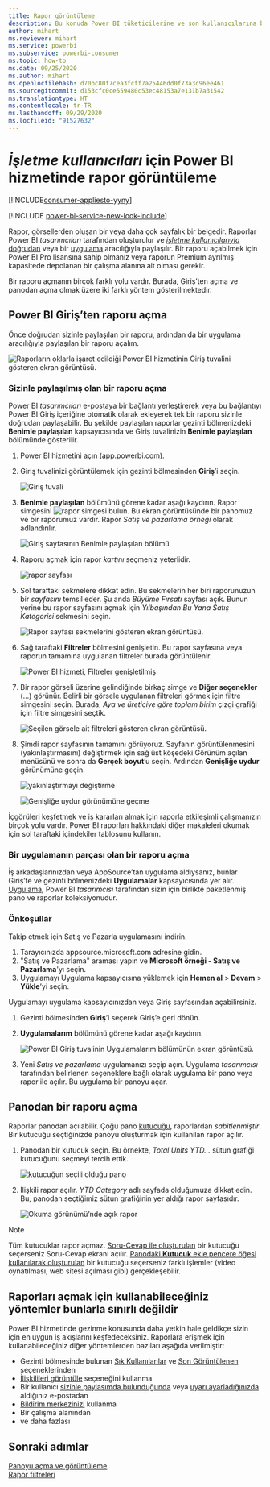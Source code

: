 ```yaml
---
title: Rapor görüntüleme
description: Bu konuda Power BI tüketicilerine ve son kullanıcılarına bir Power BI raporunu açma ve görüntüleme adımları gösterilmektedir.
author: mihart
ms.reviewer: mihart
ms.service: powerbi
ms.subservice: powerbi-consumer
ms.topic: how-to
ms.date: 09/25/2020
ms.author: mihart
ms.openlocfilehash: d70bc80f7cea3fcff7a25446dd0f73a3c96ee461
ms.sourcegitcommit: d153cfc0ce559480c53ec48153a7e131b7a31542
ms.translationtype: HT
ms.contentlocale: tr-TR
ms.lasthandoff: 09/29/2020
ms.locfileid: "91527632"
---
```

# <a name="view-a-report-in-the-power-bi-service-for-business-users"></a>*İşletme kullanıcıları* için Power BI hizmetinde rapor görüntüleme

[!INCLUDE[consumer-appliesto-yyny](../includes/consumer-appliesto-yyny.md)]

[!INCLUDE [power-bi-service-new-look-include](../includes/power-bi-service-new-look-include.md)]

Rapor, görsellerden oluşan bir veya daha çok sayfalık bir belgedir. Raporlar Power BI *tasarımcıları* tarafından oluşturulur ve [*işletme kullanıcılarıyla* doğrudan](end-user-shared-with-me.md) veya bir [uygulama](end-user-apps.md) aracılığıyla paylaşılır. Bir raporu açabilmek için Power BI Pro lisansına sahip olmanız veya raporun Premium ayrılmış kapasitede depolanan bir çalışma alanına ait olması gerekir.

Bir raporu açmanın birçok farklı yolu vardır. Burada, Giriş’ten açma ve panodan açma olmak üzere iki farklı yöntem gösterilmektedir. 

<!-- add art-->


## <a name="open-a-report-from-power-bi-home"></a>Power BI Giriş’ten raporu açma
Önce doğrudan sizinle paylaşılan bir raporu, ardından da bir uygulama aracılığıyla paylaşılan bir raporu açalım.

   ![Raporların oklarla işaret edildiği Power BI hizmetinin Giriş tuvalini gösteren ekran görüntüsü.](./media/end-user-report-open/power-bi-home.png)

### <a name="open-a-report-that-has-been-shared-with-you"></a>Sizinle paylaşılmış olan bir raporu açma
Power BI *tasarımcıları* e-postaya bir bağlantı yerleştirerek veya bu bağlantıyı Power BI Giriş içeriğine otomatik olarak ekleyerek tek bir raporu sizinle doğrudan paylaşabilir. Bu şekilde paylaşılan raporlar gezinti bölmenizdeki **Benimle paylaşılan** kapsayıcısında ve Giriş tuvalinizin **Benimle paylaşılan** bölümünde gösterilir.

1. Power BI hizmetini açın (app.powerbi.com).

2. Giriş tuvalinizi görüntülemek için gezinti bölmesinden **Giriş**’i seçin.  

   ![Giriş tuvali](./media/end-user-report-open/power-bi-open-home.png)
   
3. **Benimle paylaşılan** bölümünü görene kadar aşağı kaydırın. Rapor simgesini ![rapor simgesi](./media/end-user-report-open/power-bi-report-icon.png) bulun. Bu ekran görüntüsünde bir panomuz ve bir raporumuz vardır. Rapor *Satış ve pazarlama örneği* olarak adlandırılır. 
   
   ![Giriş sayfasının Benimle paylaşılan bölümü](./media/end-user-report-open/power-bi-shared-new.png)

4. Raporu açmak için rapor *kartını* seçmeniz yeterlidir.

   ![rapor sayfası](./media/end-user-report-open/power-bi-open.png)

5. Sol taraftaki sekmelere dikkat edin.  Bu sekmelerin her biri raporunuzun bir *sayfasını* temsil eder. Şu anda *Büyüme Fırsatı* sayfası açık. Bunun yerine bu rapor sayfasını açmak için *Yılbaşından Bu Yana Satış Kategorisi* sekmesini seçin. 

   ![Rapor sayfası sekmelerini gösteren ekran görüntüsü.](./media/end-user-report-open/power-bi-report-open.png)

6. Sağ taraftaki **Filtreler** bölmesini genişletin. Bu rapor sayfasına veya raporun tamamına uygulanan filtreler burada görüntülenir.

   ![Power BI hizmeti, Filtreler genişletilmiş](./media/end-user-report-open/power-bi-filters.png)

7. Bir rapor görseli üzerine gelindiğinde birkaç simge ve **Diğer seçenekler** (...) görünür. Belirli bir görsele uygulanan filtreleri görmek için filtre simgesini seçin. Burada, *Aya ve üreticiye göre toplam birim* çizgi grafiği için filtre simgesini seçtik.

   ![Seçilen görsele ait filtreleri gösteren ekran görüntüsü.](./media/end-user-report-open/power-bi-visual-filter.png)

6. Şimdi rapor sayfasının tamamını görüyoruz. Sayfanın görüntülenmesini (yakınlaştırmasını) değiştirmek için sağ üst köşedeki Görünüm açılan menüsünü ve sonra da **Gerçek boyut**’u seçin. Ardından **Genişliğe uydur** görünümüne geçin.

   ![yakınlaştırmayı değiştirme](./media/end-user-report-open/power-bi-view-actual.png)

   ![Genişliğe uydur görünümüne geçme](./media/end-user-report-open/power-bi-width.png)

İçgörüleri keşfetmek ve iş kararları almak için raporla etkileşimli çalışmanızın birçok yolu vardır.  Power BI raporları hakkındaki diğer makaleleri okumak için sol taraftaki içindekiler tablosunu kullanın. 

### <a name="open-a-report-that-is-part-of-an-app"></a>Bir uygulamanın parçası olan bir raporu açma
İş arkadaşlarınızdan veya AppSource’tan uygulama aldıysanız, bunlar Giriş’te ve gezinti bölmenizdeki **Uygulamalar** kapsayıcısında yer alır. [Uygulama](end-user-apps.md), Power BI *tasarımcısı* tarafından sizin için birlikte paketlenmiş pano ve raporlar koleksiyonudur.

### <a name="prerequisites"></a>Önkoşullar
Takip etmek için Satış ve Pazarla uygulamasını indirin.
1. Tarayıcınızda appsource.microsoft.com adresine gidin.
1. "Satış ve Pazarlama" araması yapın ve **Microsoft örneği - Satış ve Pazarlama**'yı seçin.
1. Uygulamayı Uygulama kapsayıcısına yüklemek için **Hemen al** > **Devam** > **Yükle**’yi seçin. 

Uygulamayı uygulama kapsayıcınızdan veya Giriş sayfasından açabilirsiniz.
1. Gezinti bölmesinden **Giriş**’i seçerek Giriş’e geri dönün.

7. **Uygulamalarım** bölümünü görene kadar aşağı kaydırın.

   ![Power BI Giriş tuvalinin Uygulamalarım bölümünün ekran görüntüsü.](./media/end-user-report-open/power-bi-apps.png)

8. Yeni *Satış ve pazarlama* uygulamanızı seçip açın. Uygulama *tasarımcısı* tarafından belirlenen seçeneklere bağlı olarak uygulama bir pano veya rapor ile açılır. Bu uygulama bir panoyu açar.  


## <a name="open-a-report-from-a-dashboard"></a>Panodan bir raporu açma
Raporlar panodan açılabilir. Çoğu pano [kutucuğu](end-user-tiles.md), raporlardan *sabitlenmiştir*. Bir kutucuğu seçtiğinizde panoyu oluşturmak için kullanılan rapor açılır. 

1. Panodan bir kutucuk seçin. Bu örnekte, *Total Units YTD...* sütun grafiği kutucuğunu seçmeyi tercih ettik.

    ![kutucuğun seçili olduğu pano](./media/end-user-report-open/power-bi-dashboards.png)

2.  İlişkili rapor açılır. *YTD Category* adlı sayfada olduğumuza dikkat edin. Bu, panodan seçtiğimiz sütun grafiğinin yer aldığı rapor sayfasıdır.

    ![Okuma görünümü’nde açık rapor](./media/end-user-report-open/power-bi-report-tab.png)

> [!NOTE]
> Tüm kutucuklar rapor açmaz. [Soru-Cevap ile oluşturulan](end-user-q-and-a.md) bir kutucuğu seçerseniz Soru-Cevap ekranı açılır. [Panodaki **Kutucuk** ekle pencere öğesi kullanılarak oluşturulan](../create-reports/service-dashboard-add-widget.md) bir kutucuğu seçerseniz farklı işlemler (video oynatılması, web sitesi açılması gibi) gerçekleşebilir.  


##  <a name="still-more-ways-to-open-a-report"></a>Raporları açmak için kullanabileceğiniz yöntemler bunlarla sınırlı değildir
Power BI hizmetinde gezinme konusunda daha yetkin hale geldikçe sizin için en uygun iş akışlarını keşfedeceksiniz. Raporlara erişmek için kullanabileceğiniz diğer yöntemlerden bazıları aşağıda verilmiştir:
- Gezinti bölmesinde bulunan [Sık Kullanılanlar](end-user-favorite.md) ve [Son Görüntülenen](end-user-recent.md) seçeneklerinden    
- [İlişkilileri görüntüle](end-user-related.md) seçeneğini kullanma    
- Bir kullanıcı [sizinle paylaşımda bulunduğunda](../collaborate-share/service-share-reports.md) veya [uyarı ayarladığınızda](end-user-alerts.md) aldığınız e-postadan    
- [Bildirim merkezinizi](end-user-notification-center.md) kullanma    
- Bir çalışma alanından
- ve daha fazlası

## <a name="next-steps"></a>Sonraki adımlar
[Panoyu açma ve görüntüleme](end-user-dashboard-open.md)    
[Rapor filtreleri](end-user-report-filter.md)

